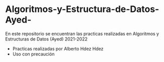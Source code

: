 # Algoritmos-y-Estructura-de-Datos-Ayed-
En este repositorio se encuentran las practicas realizadas en Algoritmos y Estructuras de Datos (Ayed) 2021-2022
  - Practicas realizadas por Alberto Hdez Hdez
  - Uso con precaución
